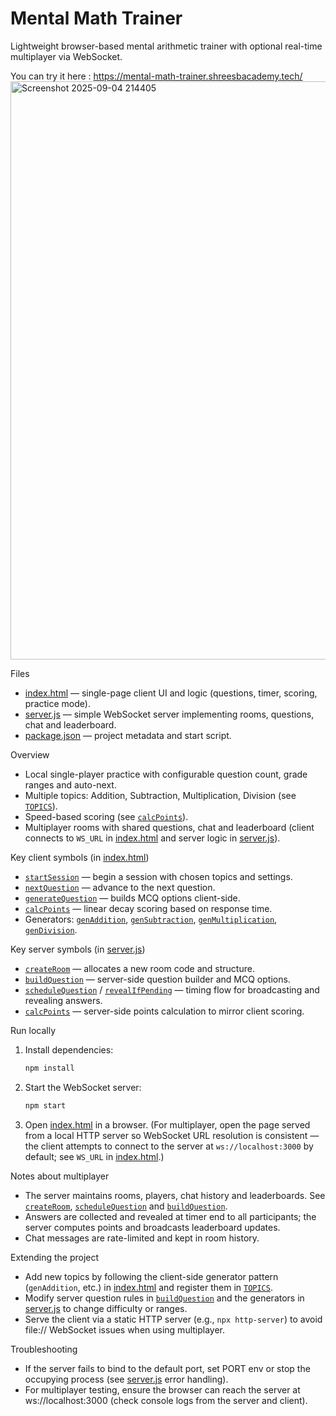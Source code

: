 # Mental Math Trainer

Lightweight browser-based mental arithmetic trainer with optional real-time multiplayer via WebSocket.

You can try it here : https://mental-math-trainer.shreesbacademy.tech/
<img width="1862" height="925" alt="Screenshot 2025-09-04 214405" src="https://github.com/user-attachments/assets/161fca23-7c51-489f-af70-e7f3045b55eb" />


Files
- [index.html](index.html) — single-page client UI and logic (questions, timer, scoring, practice mode).
- [server.js](server.js) — simple WebSocket server implementing rooms, questions, chat and leaderboard.
- [package.json](package.json) — project metadata and start script.

Overview
- Local single-player practice with configurable question count, grade ranges and auto-next.
- Multiple topics: Addition, Subtraction, Multiplication, Division (see [`TOPICS`](index.html)).
- Speed-based scoring (see [`calcPoints`](index.html)).
- Multiplayer rooms with shared questions, chat and leaderboard (client connects to `WS_URL` in [index.html](index.html) and server logic in [server.js](server.js)).

Key client symbols (in [index.html](index.html))
- [`startSession`](index.html) — begin a session with chosen topics and settings.
- [`nextQuestion`](index.html) — advance to the next question.
- [`generateQuestion`](index.html) — builds MCQ options client-side.
- [`calcPoints`](index.html) — linear decay scoring based on response time.
- Generators: [`genAddition`](index.html), [`genSubtraction`](index.html), [`genMultiplication`](index.html), [`genDivision`](index.html).

Key server symbols (in [server.js](server.js))
- [`createRoom`](server.js) — allocates a new room code and structure.
- [`buildQuestion`](server.js) — server-side question builder and MCQ options.
- [`scheduleQuestion`](server.js) / [`revealIfPending`](server.js) — timing flow for broadcasting and revealing answers.
- [`calcPoints`](server.js) — server-side points calculation to mirror client scoring.

Run locally
1. Install dependencies:
   ```sh
   npm install
   ```
2. Start the WebSocket server:
   ```sh
   npm start
   ```
3. Open [index.html](index.html) in a browser. (For multiplayer, open the page served from a local HTTP server so WebSocket URL resolution is consistent — the client attempts to connect to the server at `ws://localhost:3000` by default; see `WS_URL` in [index.html](index.html).)

Notes about multiplayer
- The server maintains rooms, players, chat history and leaderboards. See [`createRoom`](server.js), [`scheduleQuestion`](server.js) and [`buildQuestion`](server.js).
- Answers are collected and revealed at timer end to all participants; the server computes points and broadcasts leaderboard updates.
- Chat messages are rate-limited and kept in room history.

Extending the project
- Add new topics by following the client-side generator pattern (`genAddition`, etc.) in [index.html](index.html) and register them in [`TOPICS`](index.html).
- Modify server question rules in [`buildQuestion`](server.js) and the generators in [server.js](server.js) to change difficulty or ranges.
- Serve the client via a static HTTP server (e.g., `npx http-server`) to avoid file:// WebSocket issues when using multiplayer.

Troubleshooting
- If the server fails to bind to the default port, set PORT env or stop the occupying process (see [server.js](server.js) error handling).
- For multiplayer testing, ensure the browser can reach the server at ws://localhost:3000 (check console logs from the server and client).
